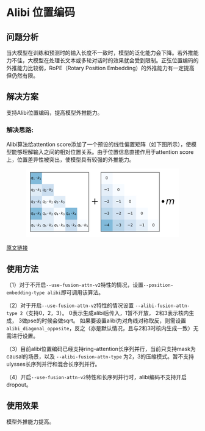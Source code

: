 # Alibi 位置编码

## 问题分析

当大模型在训练和预测时的输入长度不一致时，模型的泛化能力会下降。若外推能力不佳，大模型在处理长文本或多轮对话时的效果就会受到限制。正弦位置编码的外推能力比较弱，RoPE（Rotary Position Embedding）的外推能力有一定提高但仍然有限。

## 解决方案

支持Alibi位置编码，提高模型外推能力。

### 解决思路:

Alibi算法给attention score添加了一个预设的线性偏置矩阵（如下图所示），使模型能够理解输入之间的相对位置关系。由于位置信息直接作用于attention score上，位置差异性被突出，使模型具有较强的外推能力。
<p align="center"> <img src="../../sources/images/alibi.png" height="180px" width="400px"></p>

[原文链接](https://arxiv.org/pdf/2108.12409)


## 使用方法

（1）对于不开启`--use-fusion-attn-v2`特性的情况，设置`--position-embedding-type alibi`即可调用该算法。

（2）对于开启`--use-fusion-attn-v2`特性的情况设置 `--alibi-fusion-attn-type 2`（支持0，2，3）。
0表示生成alibi后传入，1暂不开放， 2和3表示核内生成， 3做pse的时候会做sqrt。
如果要设置alibi为对角线对称取反，则需设置`alibi_diagonal_opposite`，反之（亦是默认情况，且与2和3时核内生成一致）无需进行设置。

（3）目前alibi位置编码已经支持ring-attention长序列并行，当前只支持mask为causal的场景，以及 `--alibi-fusion-attn-type` 为2，3的压缩模式。暂不支持ulysses长序列并行和混合长序列并行。

（4）开启`--use-fusion-attn-v2`特性和长序列并行时，alibi编码不支持开启dropout。

## 使用效果

模型外推能力提高。
